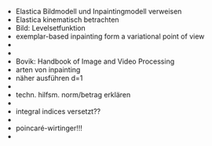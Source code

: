 - Elastica Bildmodell und Inpaintingmodell verweisen
- Elastica kinematisch betrachten
- Bild: Levelsetfunktion
- exemplar-based inpainting form a variational point of view
-
-
- Bovik: Handbook of Image and Video Processing
- arten von inpainting
- näher ausführen d=1
-
- techn. hilfsm. norm/betrag erklären
-
- integral indices versetzt??
-
- poincaré-wirtinger!!!
-

